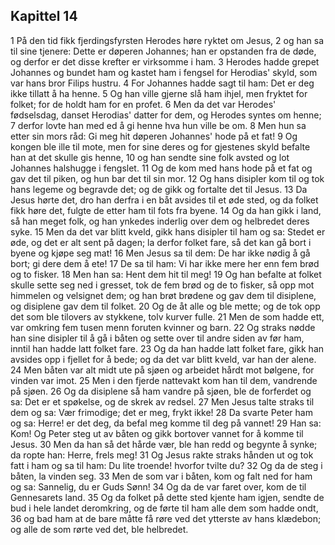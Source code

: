 ## Kapittel 14

1 På den tid fikk fjerdingsfyrsten Herodes høre ryktet om Jesus,
2 og han sa til sine tjenere: Dette er døperen Johannes; han er opstanden fra de døde, og derfor er det disse krefter er virksomme i ham.
3 Herodes hadde grepet Johannes og bundet ham og kastet ham i fengsel for Herodias' skyld, som var hans bror Filips hustru.
4 For Johannes hadde sagt til ham: Det er deg ikke tillatt å ha henne.
5 Og han ville gjerne slå ham ihjel, men fryktet for folket; for de holdt ham for en profet.
6 Men da det var Herodes' fødselsdag, danset Herodias' datter for dem, og Herodes syntes om henne;
7 derfor lovte han med ed å gi henne hva hun ville be om.
8 Men hun sa etter sin mors råd: Gi meg hit døperen Johannes' hode på et fat!
9 Og kongen ble ille til mote, men for sine deres og for gjestenes skyld befalte han at det skulle gis henne,
10 og han sendte sine folk avsted og lot Johannes halshugge i fengslet.
11 Og de kom med hans hode på et fat og gav det til piken, og hun bar det til sin mor.
12 Og hans disipler kom til og tok hans legeme og begravde det; og de gikk og fortalte det til Jesus.
13 Da Jesus hørte det, dro han derfra i en båt avsides til et øde sted, og da folket fikk høre det, fulgte de etter ham til fots fra byene.
14 Og da han gikk i land, så han meget folk, og han ynkedes inderlig over dem og helbredet deres syke.
15 Men da det var blitt kveld, gikk hans disipler til ham og sa: Stedet er øde, og det er alt sent på dagen; la derfor folket fare, så det kan gå bort i byene og kjøpe seg mat!
16 Men Jesus sa til dem: De har ikke nødig å gå bort; gi dere dem å ete!
17 De sa til ham: Vi har ikke mere her enn fem brød og to fisker.
18 Men han sa: Hent dem hit til meg!
19 Og han befalte at folket skulle sette seg ned i gresset, tok de fem brød og de to fisker, så opp mot himmelen og velsignet dem; og han brøt brødene og gav dem til disiplene, og disiplene gav dem til folket.
20 Og de åt alle og ble mette; og de tok opp det som ble tilovers av stykkene, tolv kurver fulle.
21 Men de som hadde ett, var omkring fem tusen menn foruten kvinner og barn.
22 Og straks nødde han sine disipler til å gå i båten og sette over til andre siden av før ham, inntil han hadde latt folket fare.
23 Og da han hadde latt folket fare, gikk han avsides opp i fjellet for å bede; og da det var blitt kveld, var han der alene.
24 Men båten var alt midt ute på sjøen og arbeidet hårdt mot bølgene, for vinden var imot.
25 Men i den fjerde nattevakt kom han til dem, vandrende på sjøen.
26 Og da disiplene så ham vandre på sjøen, ble de forferdet og sa: Det er et spøkelse, og de skrek av redsel.
27 Men Jesus talte straks til dem og sa: Vær frimodige; det er meg, frykt ikke!
28 Da svarte Peter ham og sa: Herre! er det deg, da befal meg komme til deg på vannet!
29 Han sa: Kom! Og Peter steg ut av båten og gikk bortover vannet for å komme til Jesus.
30 Men da han så det hårde vær, ble han redd og begynte å synke; da ropte han: Herre, frels meg!
31 Og Jesus rakte straks hånden ut og tok fatt i ham og sa til ham: Du lite troende! hvorfor tvilte du?
32 Og da de steg i båten, la vinden seg.
33 Men de som var i båten, kom og falt ned for ham og sa: Sannelig, du er Guds Sønn!
34 Og da de var faret over, kom de til Gennesarets land.
35 Og da folket på dette sted kjente ham igjen, sendte de bud i hele landet deromkring, og de førte til ham alle dem som hadde ondt,
36 og bad ham at de bare måtte få røre ved det ytterste av hans klædebon; og alle de som rørte ved det, ble helbredet.
